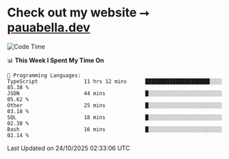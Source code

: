 # Check out my website ⭢ [pauabella.dev](https://pauabella.dev)

<!--START_SECTION:waka-->
![Code Time](http://img.shields.io/badge/Code%20Time-4%2C921%20hrs%2048%20mins-blue)

📊 **This Week I Spent My Time On** 

```text
💬 Programming Languages: 
TypeScript               11 hrs 12 mins      █████████████████████░░░░   85.38 % 
JSON                     44 mins             █░░░░░░░░░░░░░░░░░░░░░░░░   05.62 % 
Other                    25 mins             █░░░░░░░░░░░░░░░░░░░░░░░░   03.18 % 
SQL                      18 mins             █░░░░░░░░░░░░░░░░░░░░░░░░   02.38 % 
Bash                     16 mins             █░░░░░░░░░░░░░░░░░░░░░░░░   02.14 % 
```


 Last Updated on 24/10/2025 02:33:06 UTC
<!--END_SECTION:waka-->
